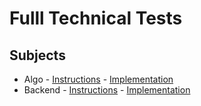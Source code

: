 # Fulll Technical Tests

## Subjects

- Algo - [Instructions](https://github.com/Tandava060/fulll-test-tech/blob/main/Algo/fizzbuzz.md) - [Implementation](https://github.com/Tandava060/fulll-test-tech/tree/main/Algo)
- Backend - [Instructions](https://github.com/Tandava060/fulll-test-tech/blob/main/Backend/ddd-and-cqrs-intermediare-senior.md) - [Implementation](https://github.com/Tandava060/fulll-test-tech/tree/main/Backend)
